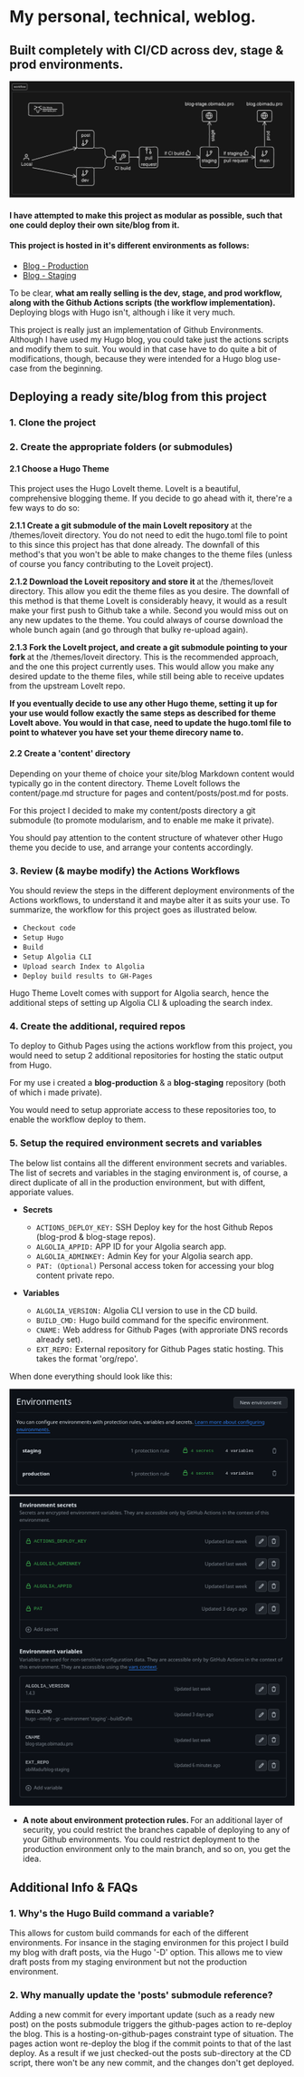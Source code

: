 # My personal, technical, weblog.
## Built completely with CI/CD across dev, stage & prod environments.

![Project Workflow](workflow.png)

#### I have attempted to make this project as modular as possible, such that one could deploy their own site/blog from it.

#### This project is hosted in it's different environments as follows:

- [Blog - Production](https://blog.obimadu.pro) <br>
- [Blog - Staging](https://blog-stage.obimadu.pro)

<p>To be clear, <b>what am really selling is the dev, stage, and prod workflow, along with the Github Actions scripts (the workflow implementation).</b> Deploying blogs with Hugo isn't, although i like it very much. </p>
<p>This project is really just an implementation of Github Environments. Although I have used my Hugo blog, you could take just the actions scripts and modify them to suit. You would in that case have to do quite a bit of modifications, though, because they were intended for a Hugo blog use-case from the beginning.</p>

## Deploying a ready site/blog from this project
### 1. Clone the project
### 2. Create the appropriate folders (or submodules)

#### 2.1 Choose a Hugo Theme

This project uses the Hugo LoveIt theme. LoveIt is a beautiful, comprehensive blogging theme. If you decide to go ahead with it, there're a few ways to do so: <br>

<b>2.1.1 Create a git submodule of the main LoveIt repository </b>at the /themes/loveit directory. You do not need to edit the hugo.toml file to point to this since this project has that done already. The downfall of this method's that you won't be able to make changes to the theme files (unless of course you fancy contributing to the Loveit project).

<b>2.1.2 Download the Loveit repository and store it </b>at the /themes/loveit directory. This allow you edit the theme files as you desire. The downfall of this method is that theme LoveIt is considerably heavy, it would as a result make your first push to Github take a while. Second you would miss out on any new updates to the theme. You could always of course download the whole bunch again (and go through that bulky re-upload again).

<b>2.1.3 Fork the LoveIt project, and create a git submodule pointing to your fork </b>at the /themes/loveit directory. This is the recommended approach, and the one this project currently uses. This would allow you make any desired update to the theme files, while still being able to receive updates from the upstream LoveIt repo.

<b>If you eventually decide to use any other Hugo theme, setting it up for your use would follow exactly the same steps as described for theme LoveIt above. You would in that case, need to update the hugo.toml file to point to whatever you have set your theme direcory name to.</b>

#### 2.2 Create a 'content' directory
Depending on your theme of choice your site/blog Markdown content would typically go in the content directory. Theme LoveIt follows the content/page.md structure for pages and content/posts/post.md for posts.

For this project I decided to make my content/posts directory a git submodule (to promote modularism, and to enable me make it private).

You should pay attention to the content structure of whatever other Hugo theme you decide to use, and arrange your contents accordingly.

### 3. Review (& maybe modify) the Actions Workflows
You should review the steps in the different deployment environments of the Actions workflows, to understand it and maybe alter it as suits your use. To summarize, the workflow for this project goes as illustrated below.

- `Checkout code`
- `Setup Hugo`
- `Build`
- `Setup Algolia CLI`
- `Upload search Index to Algolia`
- `Deploy build results to GH-Pages`

Hugo Theme LoveIt comes with support for Algolia search, hence the additional steps of setting up Algolia CLI & uploading the search index.

### 4. Create the additional, required repos

To deploy to Github Pages using the actions workflow from this project, you would need to setup 2 additional repositories for hosting the static output from Hugo.

For my use i created a <b>blog-production</b> & a <b>blog-staging</b> repository (both of which i made private).

You would need to setup approriate access to these repositories too, to enable the workflow deploy to them.

### 5. Setup the required environment secrets and variables
The below list contains all the different environment secrets and variables. The list of secrets and variables in the staging environment is, of course, a direct duplicate of all in the production environment, but with diffent, apporiate values.

- <b>Secrets</b>

    - `ACTIONS_DEPLOY_KEY:` SSH Deploy key for the host Github Repos (blog-prod & blog-stage repos).
    - `ALGOLIA_APPID:` APP ID for your Algolia search app.
    - `ALGOLIA_ADMINKEY:` Admin Key for your Algolia search app.
    - `PAT: (Optional)` Personal access token for accessing your blog content private repo.
  
- <b>Variables</b>
    - `ALGOLIA_VERSION:` Algolia CLI version to use in the CD build.
    - `BUILD_CMD:` Hugo build command for the specific environment.
    - `CNAME:` Web address for Github Pages (with approriate DNS records already set).
    - `EXT_REPO:` External repository for Github Pages static hosting. This takes the format 'org/repo'.

When done everything should look like this:

![Environments 1](environments1.png)
![Environments 2](environments2.png)

- <b> A note about environment protection rules. </b>
For an additional layer of security, you could restrict the branches capable of deploying to any of your Github environments. You could restrict deployment to the production environment only to the main branch, and so on, you get the idea.

## Additional Info & FAQs
### 1. Why's the Hugo Build command a variable?
This allows for custom build commands for each of the different environments. For insance in the staging environmen for this project I build my blog with draft posts, via the Hugo '-D' option. This allows me to view draft posts from my staging environment but not the production environment.

### 2. Why manually update the 'posts' submodule reference?
Adding a new commit for every important update (such as a ready new post) on the posts submodule triggers the github-pages action to re-deploy the blog. This is a hosting-on-github-pages constraint type of situation. The pages action wont re-deploy the blog if the commit points to that of the last deploy. As a result if we just checked-out the posts sub-directory at the CD script, there won't be any new commit, and the changes don't get deployed.